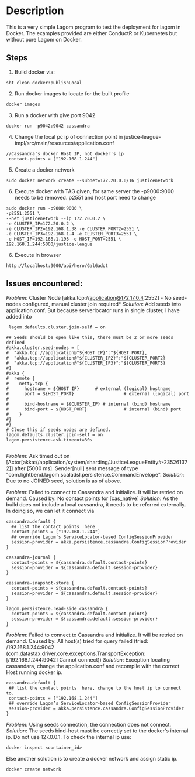 # Description
This is a very simple Lagom program to test the deployment for lagom in Docker. The examples provided are either ConductR or Kubernetes but without pure Lagom on Docker.

## Steps
 1. Build docker via:
```
sbt clean docker:publishLocal
```
 2. Run docker images to locate for the built profile
```
docker images
```
 3. Run a docker with give port 9042
```
docker run -p9042:9042 cassandra
```
 4. Change the local pc ip of connection point in justice-league-impl/src/main/resources/application.conf
```
//Cassandra's docker Host IP, not docker's ip
 contact-points = ["192.168.1.244"]
```
 5. Create a docker network
```
sudo docker network create --subnet=172.20.0.0/16 justicenetwork
```
 6. Execute docker with TAG given, for same server the -p9000:9000 needs to be removed. p2551 and host port need to change
```
sudo docker run -p9000:9000 \
-p2551:2551 \
--net justicenetwork --ip 172.20.0.2 \
-e CLUSTER_IP=172.20.0.2 \
-e CLUSTER_IP2=192.168.1.38 -e CLUSTER_PORT2=2551 \
-e CLUSTER_IP3=192.168.1.4 -e CLUSTER_PORT3=2551 \
-e HOST_IP=192.168.1.193 -e HOST_PORT=2551 \
192.168.1.244:5000/justice-league
```
 6. Execute in browser
```
http://localhost:9000/api/hero/GalGadot
```

## Issues encountered:
 *Problem*: Cluster Node [akka.tcp://application@172.17.0.4:2552] - No seed-nodes configured, manual cluster join required*
 *Solution*: Add seeds into application.conf. But because serverlocator runs in single cluster, I have added into
```
 lagom.defaults.cluster.join-self = on

## Seeds should be open like this, there must be 2 or more seeds defined
#akka.cluster.seed-nodes = [
#  "akka.tcp://application@"${HOST_IP}":"${HOST_PORT},
#  "akka.tcp://application@"${CLUSTER_IP2}":"${CLUSTER_PORT2}
#  "akka.tcp://application@"${CLUSTER_IP3}":"${CLUSTER_PORT3}
#]
#akka {
#  remote {
#    netty.tcp {
#      hostname = ${HOST_IP}      # external (logical) hostname
#      port = ${HOST_PORT}                   # external (logical) port
#
#      bind-hostname = ${CLUSTER_IP} # internal (bind) hostname
#      bind-port = ${HOST_PORT}              # internal (bind) port
#    }
#}
#}
# Close this if seeds nodes are defined.
lagom.defaults.cluster.join-self = on
lagom.persistence.ask-timeout=30s


```

*Problem*: Ask timed out on [Actor[akka://application/system/sharding/JusticeLeagueEntity#-235261372]] after [5000 ms]. Sender[null] sent message of type "com.lightbend.lagom.scaladsl.persistence.CommandEnvelope".
*Solution*: Due to no JOINED seed, solution is as of above.

*Problem*: Failed to connect to Cassandra and initialize. It will be retried on demand. Caused by: No contact points for [cas_native]
*Solution*: As the build does not include a local cassandra, it needs to be referred externally. In doing so, we can let it connect via
```
cassandra.default {
  ## list the contact points  here
  contact-points = ["192.168.1.244"]
  ## override Lagom’s ServiceLocator-based ConfigSessionProvider
  session-provider = akka.persistence.cassandra.ConfigSessionProvider
}

cassandra-journal {
  contact-points = ${cassandra.default.contact-points}
  session-provider = ${cassandra.default.session-provider}
}

cassandra-snapshot-store {
  contact-points = ${cassandra.default.contact-points}
  session-provider = ${cassandra.default.session-provider}
}

lagom.persistence.read-side.cassandra {
  contact-points = ${cassandra.default.contact-points}
  session-provider = ${cassandra.default.session-provider}
}

```

*Problem*: Failed to connect to Cassandra and initialize. It will be retried on demand. Caused by: All host(s) tried for query failed (tried: /192.168.1.244:9042 (com.datastax.driver.core.exceptions.TransportException: [/192.168.1.244:9042] Cannot connect))
*Solution*: Exception locating cassandara, change the application.conf and recompile with the correct Host running docker ip.
```
cassandra.default {
 ## list the contact points  here, change to the host ip to connect to.
 contact-points = ["192.168.1.244"]
 ## override Lagom’s ServiceLocator-based ConfigSessionProvider
 session-provider = akka.persistence.cassandra.ConfigSessionProvider
}
```

*Problem*: Using seeds connection, the connection does not connect.
*Solution*: The seeds bind-host must be correctly set to the docker's internal ip. Do not use 127.0.0.1. To check the internal ip use:
```
docker inspect <container_id>
```
Else another solution is to create a docker network and assign static ip.
```
docker create network
```
